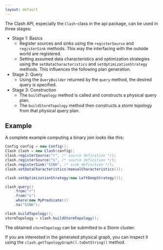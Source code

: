 ```yaml
---
layout: default
---
```


The Clash API, especially the `Clash`-class in the api package, can be used in three stages:

* Stage 1: Basics
    - Register sources and sinks using the `registerSource` and `registerSink` methods. This way the interfacing with the outside world are registered.
    - Setting assumed data characteristics and optimization strategies using the `setDataCharacteristics` and `setOptimizationStrategy` methods. This influences the following plan generation.
* Stage 2: Query
    - Using the `QueryBuilder` returned by the `query` method, the desired query is specified.
* Stage 3: Construction
    - The `buildTopology` method is called and constructs a physical query plan.
    - The `buildStormTopology` method then constructs a storm topology from that physical query plan.

## Example

A complete example computing a binary join looks like this:

```java
Config config = new Config();
Clash clash = new Clash(config);
clash.registerSource("r", /* source definition */);
clash.registerSource("s", /* source definition */);
clash.registerSink("SINK", /* sink definition */);
clash.setDataCharacteristics(manualCharacteristics());

clash.setOptimizationStrategy(new LeftDeepStrategy());

clash.query()
    .from("r")
    .from("s")
    .where(new MyPredicate())
    .to("SINK");

clash.buildTopology();
stormTopology = clash.buildStormTopology();
```

The obtained `stormTopology` can be submitted to a Storm cluster.

If you are interested in the generated physical graph, you can inspect it using the `clash.getTopologyGraph().toDotString()` method.
